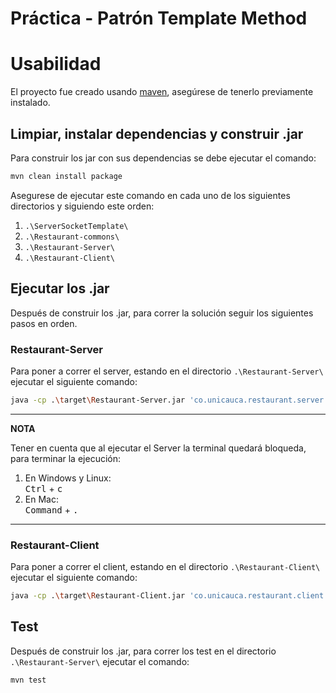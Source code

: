 # Práctica - Patrón Template Method


# Usabilidad

El proyecto fue creado usando [maven](https://maven.apache.org/), asegúrese  de tenerlo previamente instalado.


## Limpiar, instalar dependencias y construir .jar

Para construir los jar con sus dependencias se debe ejecutar el comando:
~~~bash
mvn clean install package
~~~
Asegurese de ejecutar este comando en cada uno de los siguientes directorios y siguiendo este orden:

1. `.\ServerSocketTemplate\`
2. `.\Restaurant-commons\`
3. `.\Restaurant-Server\`
4. `.\Restaurant-Client\`

## Ejecutar los .jar

Después de construir los .jar, para correr la solución seguir los siguientes pasos en orden.

### Restaurant-Server

Para poner a correr el server, estando en el directorio `.\Restaurant-Server\` ejecutar el siguiente comando:

~~~bash
java -cp .\target\Restaurant-Server.jar 'co.unicauca.restaurant.server.app.RestaurantApplication'
~~~

---
**NOTA**

Tener en cuenta que al ejecutar el Server la terminal quedará bloqueda, para terminar la ejecución:
1. En Windows y Linux: \
    <kbd>Ctrl</kbd> + <kbd>c</kbd>
2. En Mac: \
    <kbd>Command</kbd> + <kbd>.</kbd>
---

### Restaurant-Client

Para poner a correr el client, estando en el directorio `.\Restaurant-Client\` ejecutar el siguiente comando:

~~~bash
java -cp .\target\Restaurant-Client.jar 'co.unicauca.restaurant.client.presentation.GUIMain'
~~~

## Test

Después de construir los .jar, para correr los test en el directorio `.\Restaurant-Server\` ejecutar el comando:

~~~bash
mvn test
~~~
